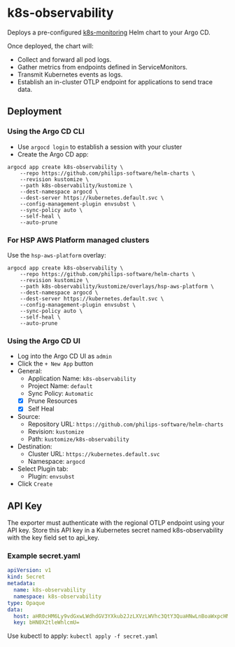 # k8s-observability

Deploys a pre-configured [k8s-monitoring](https://artifacthub.io/packages/helm/grafana/k8s-monitoring) Helm chart to your Argo CD.

Once deployed, the chart will:

* Collect and forward all pod logs.
* Gather metrics from endpoints defined in ServiceMonitors.
* Transmit Kubernetes events as logs.
* Establish an in-cluster OTLP endpoint for applications to send trace data.

## Deployment

### Using the Argo CD CLI

* Use `argocd login` to establish a session with your cluster
* Create the Argo CD app:

```shell
argocd app create k8s-observability \
    --repo https://github.com/philips-software/helm-charts \
    --revision kustomize \
    --path k8s-observability/kustomize \
    --dest-namespace argocd \
    --dest-server https://kubernetes.default.svc \
    --config-management-plugin envsubst \
    --sync-policy auto \
    --self-heal \
    --auto-prune
```

### For HSP AWS Platform managed clusters

Use the `hsp-aws-platform` overlay:

```shell
argocd app create k8s-observability \
    --repo https://github.com/philips-software/helm-charts \
    --revision kustomize \
    --path k8s-observability/kustomize/overlays/hsp-aws-platform \
    --dest-namespace argocd \
    --dest-server https://kubernetes.default.svc \
    --config-management-plugin envsubst \
    --sync-policy auto \
    --self-heal \
    --auto-prune
```

### Using the Argo CD UI

* Log into the Argo CD UI as `admin`
* Click the `+ New App` button
* General:
  - Application Name: `k8s-observability`
  - Project Name: `default`
  - Sync Policy: `Automatic`
  - [x] Prune Resources
  - [x] Self Heal 
* Source:
  - Repository URL: `https://github.com/philips-software/helm-charts`
  - Revision: `kustomize`
  - Path: `kustomize/k8s-observability`
* Destination:
  - Cluster URL: `https://kubernetes.default.svc`
  - Namespace: `argocd`
* Select Plugin tab:
  - Plugin: `envsubst`
* Click `Create` 

## API Key

The exporter must authenticate with the regional OTLP endpoint using your API key.
Store this API key in a Kubernetes secret named k8s-observability with the key field set to api_key.

### Example secret.yaml

```yaml
apiVersion: v1
kind: Secret
metadata:
  name: k8s-observability
  namespace: k8s-observability
type: Opaque
data:
  host: aHR0cHM6Ly9vdGxwLWdhdGV3YXkub2JzLXVzLWVhc3QtY3QuaHNwLnBoaWxpcHMuY29t 
  key: bHN0X2tleWhlcmU=
```

Use kubectl to apply: `kubectl apply -f secret.yaml`
